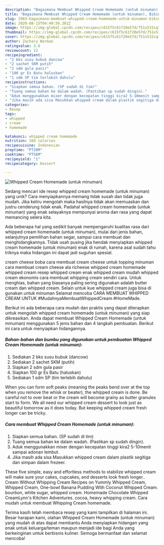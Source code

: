 ```yaml
---
description: "Bagaimana Membuat Whipped Cream Homemade (untuk minuman), Bikin Ngiler"
title: "Bagaimana Membuat Whipped Cream Homemade (untuk minuman), Bikin Ngiler"
slug: 2983-bagaimana-membuat-whipped-cream-homemade-untuk-minuman-bikin-ngiler
date: 2020-08-15T04:49:59.381Z
image: https://img-global.cpcdn.com/recipes/c615f5c61f20e57d/751x532cq70/whipped-cream-homemade-untuk-minuman-foto-resep-utama.jpg
thumbnail: https://img-global.cpcdn.com/recipes/c615f5c61f20e57d/751x532cq70/whipped-cream-homemade-untuk-minuman-foto-resep-utama.jpg
cover: https://img-global.cpcdn.com/recipes/c615f5c61f20e57d/751x532cq70/whipped-cream-homemade-untuk-minuman-foto-resep-utama.jpg
author: Zachary Norman
ratingvalue: 3.6
reviewcount: 12
recipeingredient:
- "2 bks susu bubuk dancow"
- "2 sachet SKM putih"
- "2 sdm gula pasir"
- "100 gr Es Batu haluskan"
- "1 sdm SP tim terlebih dahulu"
recipeinstructions:
- "Siapkan semua bahan. (SP sudah di tim)"
- "Tuang semua bahan ke dalam wadah. (Pastikan sp sudah dingin)."
- "Aduk menggunakkan mixer dengan kecepatan tinggi kira2 5-10menit sampai adonan lembut."
- "Jika masih ada sisa Masukkan whipped cream dalam plastik segitiga dan simpan dalam frezeer."
categories:
- Resep
tags:
- whipped
- cream
- homemade

katakunci: whipped cream homemade 
nutrition: 269 calories
recipecuisine: Indonesian
preptime: "PT20M"
cooktime: "PT56M"
recipeyield: "1"
recipecategory: Dessert

---
```



![Whipped Cream Homemade (untuk minuman)](https://img-global.cpcdn.com/recipes/c615f5c61f20e57d/751x532cq70/whipped-cream-homemade-untuk-minuman-foto-resep-utama.jpg)

Sedang mencari ide resep whipped cream homemade (untuk minuman) yang unik? Cara menyiapkannya memang tidak susah dan tidak juga mudah. Jika keliru mengolah maka hasilnya tidak akan memuaskan dan justru cenderung tidak enak. Padahal whipped cream homemade (untuk minuman) yang enak selayaknya mempunyai aroma dan rasa yang dapat memancing selera kita.

Ada beberapa hal yang sedikit banyak mempengaruhi kualitas rasa dari whipped cream homemade (untuk minuman), mulai dari jenis bahan, selanjutnya pemilihan bahan segar, sampai cara membuat dan menghidangkannya. Tidak usah pusing jika hendak menyiapkan whipped cream homemade (untuk minuman) enak di rumah, karena asal sudah tahu triknya maka hidangan ini dapat jadi suguhan spesial.

cream cheese boba cara membuat cream cheese untuk topping minuman cara membuat cream cheese ala richeese whipped cream homemade whipped cream resep whipped cream enak whipped cream mudah whipped cream ekonomis cara membuat whipping cream sendiri cara. Untuk menghias, bahan yang biasanya paling sering digunakan adalah butter cream dan whipped cream. Selain untuk kue whipped cream juga bisa di gunakan untuk minuman Selamat mencoba CARA MEMBUAT WHIPPED CREAM UNTUK #MudahnyaMembuatWhippedCream #HomeMade.


Berikut ini ada beberapa cara mudah dan praktis yang dapat diterapkan untuk mengolah whipped cream homemade (untuk minuman) yang siap dikreasikan. Anda dapat membuat Whipped Cream Homemade (untuk minuman) menggunakan 5 jenis bahan dan 4 langkah pembuatan. Berikut ini cara untuk menyiapkan hidangannya.

<!--inarticleads1-->

##### Bahan-bahan dan bumbu yang digunakan untuk pembuatan Whipped Cream Homemade (untuk minuman):

1. Sediakan 2 bks susu bubuk (dancow)
1. Sediakan 2 sachet SKM (putih)
1. Siapkan 2 sdm gula pasir
1. Siapkan 100 gr Es Batu (haluskan)
1. Sediakan 1 sdm SP (tim terlebih dahulu)


When you can form soft peaks (meaning the peaks bend over at the top when you remove the whisk or beater), the whipped cream is done. Be careful not to over beat or the cream will become grainy as butter granules start to form. We all need our whipped cream dessert to look just as beautiful tomorrow as it does today. But keeping whipped cream fresh longer can be tricky. 

<!--inarticleads2-->

##### Cara membuat Whipped Cream Homemade (untuk minuman):

1. Siapkan semua bahan. (SP sudah di tim)
1. Tuang semua bahan ke dalam wadah. (Pastikan sp sudah dingin).
1. Aduk menggunakkan mixer dengan kecepatan tinggi kira2 5-10menit sampai adonan lembut.
1. Jika masih ada sisa Masukkan whipped cream dalam plastik segitiga dan simpan dalam frezeer.


These five simple, easy and effortless methods to stabilize whipped cream will make sure your cakes, cupcakes, and desserts look fresh longer.. Cream Without Whipping Cream Recipes on Yummly Whipped Cream, Whipped Cream, One-bowl Banana Pudding With Coconut Whipped Cream. bourbon, white sugar, whipped cream. Homemade Chocolate Whipped CreamLynn&#39;s Kitchen Adventures. cocoa, heavy whipping cream. Cara mudah untuk membuat Whipping Cream homemade. 

Terima kasih telah membaca resep yang kami tampilkan di halaman ini. Besar harapan kami, olahan Whipped Cream Homemade (untuk minuman) yang mudah di atas dapat membantu Anda menyiapkan hidangan yang enak untuk keluarga/teman maupun menjadi ide bagi Anda yang berkeinginan untuk berbisnis kuliner. Semoga bermanfaat dan selamat mencoba!
